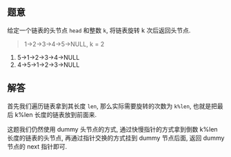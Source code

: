 ## 题意

给定一个链表的头节点 `head` 和整数 `k`, 将链表旋转 k 次后返回头节点.

> 1->2->3->4->5->NULL, k = 2  
1. 5->1->2->3->4->NULL  
2. 4->5->1->2->3->NULL

## 解答

首先我们遍历链表拿到其长度 `len`, 那么实际需要旋转的次数为 `k%len`, 也就是把最后 k%len 长度的链表放到前面来.

这题我们仍然使用 dummy 头节点的方式, 通过快慢指针的方式拿到倒数 k%len 长度的链表的头节点, 再通过指针交换的方式挂到 dummy 节点后面, 返回 dummy 节点的 next 指针即可.